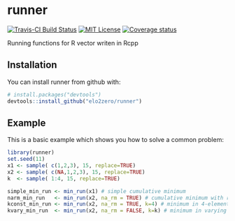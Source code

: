 
<!-- README.md is generated from README.Rmd. Please edit that file -->
runner
======

[![Travis-CI Build Status](https://travis-ci.org/elo2zero/runner.svg?branch=master)](https://travis-ci.org/elo2zero/runner) [![MIT License](https://badges.frapsoft.com/os/mit/mit.svg)](https://opensource.org/licenses/mit-license.php) [![Coverage status](https://codecov.io/gh/elo2zero/runner/branch/master/graph/badge.svg)](https://codecov.io/github/elo2zero/runner?branch=master)

Running functions for R vector writen in Rcpp

Installation
------------

You can install runner from github with:

``` r
# install.packages("devtools")
devtools::install_github("elo2zero/runner")
```

Example
-------

This is a basic example which shows you how to solve a common problem:

``` r
library(runner)
set.seed(11)
x1 <- sample( c(1,2,3), 15, replace=TRUE)
x2 <- sample( c(NA,1,2,3), 15, replace=TRUE)
k  <- sample( 1:4, 15, replace=TRUE)

simple_min_run <- min_run(x1) # simple cumulative minimum
narm_min_run   <- min_run(x2, na_rm = TRUE) # cumulative minimum with removing NA.
kconst_min_run <- min_run(x2, na_rm = TRUE, k=4) # minimum in 4-element window
kvary_min_run  <- min_run(x2, na_rm = FALSE, k=k) # minimum in varying k window size
```
